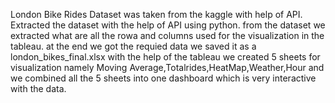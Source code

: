 London Bike Rides Dataset was taken from the kaggle with help of API. Extracted the dataset with the help of API using python. from the dataset we extracted what are all the rowa and columns used for the visualization in the tableau. at the end we got the requied data we saved it as a london_bikes_final.xlsx with the help of the tableau we created 5 sheets for visualization namely Moving Average,Totalrides,HeatMap,Weather,Hour and we combined all the 5 sheets into one dashboard which is very interactive with the data.
